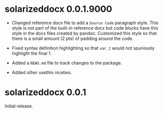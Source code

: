 # solarizeddocx 0.0.1.9000

  - Changed reference docx file to add a `Source Code` paragraph style.
    This style is not part of the built-in reference docx but code
    blocks have this style in the docx files created by pandoc.
    Customized this style so that there is a small amount (2 pts) of
    padding around the code.
    
  - Fixed syntax definition highlighting so that `var_1` would not
    spuriously highlight the final 1.
    
  - Added a `NEWS.md` file to track changes to the package.
  
  - Added other usethis niceties.
  
# solarizeddocx 0.0.1

Initial release.
